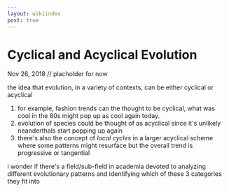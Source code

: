 ```yaml
---
layout: wikiindex
post: true
---
```

# Cyclical and Acyclical Evolution

Nov 26, 2018 // placholder for now

the idea that evolution, in a variety of contexts, can be either cyclical or acyclical

1. for example, fashion trends can the thought to be cyclical, what was cool in the 80s might pop up as cool again today. 
2. evolution of species could be thought of as acyclical since it's unlikely neanderthals start popping up again
3. there's also the concept of *local cycles* in a larger acyclical scheme where some patterns might resurface but the overall trend is progressive or tangential

i wonder if there's a field/sub-field in academia devoted to analyzing different evolutionary patterns and identifying which of these 3 categories they fit into
